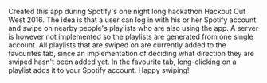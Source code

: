<html>
<head>
<title>Swipeefy</title>
</head>
<body>

<p>Created this app during Spotify's one night long hackathon Hackout Out West 2016. The idea is that a user can log in with his or her Spotify account and swipe on nearby people's playlists who are also using the app. A server is however not implemented so the playlists are generated from one single account. All playlists that are swiped on are currently added to the favourites tab, since an implementation of deciding what direction they are swiped hasn't been added yet. In the favourite tab, long-clicking on a playlist adds it to your Spotify account. Happy swiping!</p>

</body>
</html>
